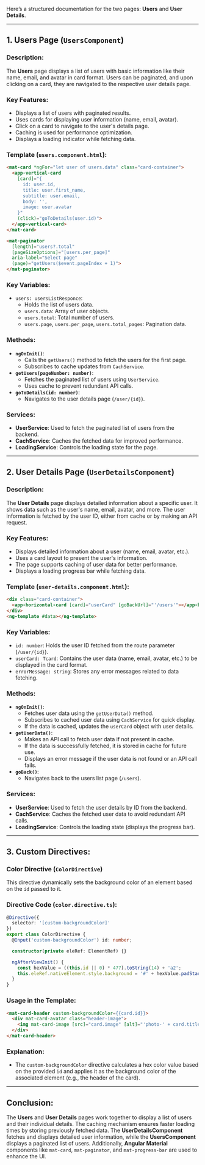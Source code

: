 Here’s a structured documentation for the two pages: **Users** and **User Details**.

---

## **1. Users Page (`UsersComponent`)**

### **Description:**
The **Users** page displays a list of users with basic information like their name, email, and avatar in card format. Users can be paginated, and upon clicking on a card, they are navigated to the respective user details page.

### **Key Features:**
- Displays a list of users with paginated results.
- Uses cards for displaying user information (name, email, avatar).
- Click on a card to navigate to the user's details page.
- Caching is used for performance optimization.
- Displays a loading indicator while fetching data.

### **Template (`users.component.html`):**
```html
<mat-card *ngFor="let user of users.data" class="card-container">
  <app-vertical-card
    [card]="{
      id: user.id,
      title: user.first_name,
      subtitle: user.email,
      body: '',
      image: user.avatar
    }"
    (click)="goToDetails(user.id)">
  </app-vertical-card>
</mat-card>

<mat-paginator
  [length]="users?.total"
  [pageSizeOptions]="[users.per_page]"
  aria-label="Select page"
  (page)="getUsers($event.pageIndex + 1)">
</mat-paginator>
```

### **Key Variables:**
- `users: usersListResponce`:
  - Holds the list of users data.
  - `users.data`: Array of user objects.
  - `users.total`: Total number of users.
  - `users.page`, `users.per_page`, `users.total_pages`: Pagination data.

### **Methods:**
- **`ngOnInit()`**:
  - Calls the `getUsers()` method to fetch the users for the first page.
  - Subscribes to cache updates from `CachService`.
- **`getUsers(pageNumber: number)`**:
  - Fetches the paginated list of users using `UserService`.
  - Uses cache to prevent redundant API calls.
- **`goToDetails(id: number)`**:
  - Navigates to the user details page (`/user/{id}`).

### **Services:**
- **UserService**: Used to fetch the paginated list of users from the backend.
- **CachService**: Caches the fetched data for improved performance.
- **LoadingService**: Controls the loading state for the page.

---

## **2. User Details Page (`UserDetailsComponent`)**

### **Description:**
The **User Details** page displays detailed information about a specific user. It shows data such as the user's name, email, avatar, and more. The user information is fetched by the user ID, either from cache or by making an API request.

### **Key Features:**
- Displays detailed information about a user (name, email, avatar, etc.).
- Uses a card layout to present the user's information.
- The page supports caching of user data for better performance.
- Displays a loading progress bar while fetching data.

### **Template (`user-details.component.html`):**
```html
<div class="card-container">
  <app-horizontal-card [card]="userCard" [goBackUrl]="'/users'"></app-horizontal-card>
</div>
<ng-template #data></ng-template>
```

### **Key Variables:**
- `id: number`: Holds the user ID fetched from the route parameter (`/user/{id}`).
- `userCard: Tcard`: Contains the user data (name, email, avatar, etc.) to be displayed in the card format.
- `errorMessage: string`: Stores any error messages related to data fetching.

### **Methods:**
- **`ngOnInit()`**:
  - Fetches user data using the `getUserData()` method.
  - Subscribes to cached user data using `CachService` for quick display.
  - If the data is cached, updates the `userCard` object with user details.
- **`getUserData()`**:
  - Makes an API call to fetch user data if not present in cache.
  - If the data is successfully fetched, it is stored in cache for future use.
  - Displays an error message if the user data is not found or an API call fails.
- **`goBack()`**:
  - Navigates back to the users list page (`/users`).

### **Services:**
- **UserService**: Used to fetch the user details by ID from the backend.
- **CachService**: Caches the fetched user data to avoid redundant API calls.
- **LoadingService**: Controls the loading state (displays the progress bar).

---

## **3. Custom Directives:**

### **Color Directive (`ColorDirective`)**
This directive dynamically sets the background color of an element based on the `id` passed to it.

### **Directive Code (`color.directive.ts`):**
```typescript
@Directive({
  selector: '[custom-backgroundColor]'
})
export class ColorDirective {
  @Input('custom-backgroundColor') id: number;

  constructor(private eleRef: ElementRef) {}

  ngAfterViewInit() {
    const hexValue = ((this.id || 0) * 477).toString(14) + 'a2';
    this.eleRef.nativeElement.style.background = '#' + hexValue.padStart(6, '0').slice(0, 6);
  }
}
```

### **Usage in the Template:**
```html
<mat-card-header custom-backgroundColor={{card.id}}>
  <div mat-card-avatar class="header-image">
    <img mat-card-image [src]="card.image" [alt]="'photo-' + card.title">
  </div>
</mat-card-header>
```

### **Explanation:**
- The `custom-backgroundColor` directive calculates a hex color value based on the provided `id` and applies it as the background color of the associated element (e.g., the header of the card).
  
---

## **Conclusion:**
The **Users** and **User Details** pages work together to display a list of users and their individual details. The caching mechanism ensures faster loading times by storing previously fetched data. The **UserDetailsComponent** fetches and displays detailed user information, while the **UsersComponent** displays a paginated list of users. Additionally, **Angular Material** components like `mat-card`, `mat-paginator`, and `mat-progress-bar` are used to enhance the UI.

